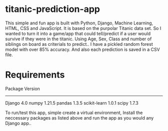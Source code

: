 # titanic-prediction-app

This simple and fun app is built with Python, Django, Machine Learning, HTML, CSS and JavaScript. It is based on the purpolar Titanic data set.
So I wanted to turn it into a game/app that could tell/predict if a user would survive if they were in the titanic.
Using Age, Sex, Class and number of siblings on board as criterials to predict..
I have a pickled random forest model with over 85% accuracy. And also each prediction is saved in a CSV file.

# Requirements
Package            Version
------------------ -------

Django             4.0
numpy              1.21.5
pandas             1.3.5
scikit-learn       1.0.1
scipy              1.7.3



To run/test this app, simple create a virtual environment, Install the neccessary packages as listed above and run the app as you would any Django app..
